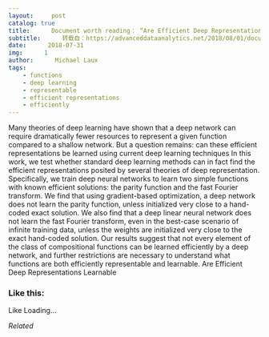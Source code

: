 ```yaml
---
layout:     post
catalog: true
title:      Document worth reading： “Are Efficient Deep Representations Learnable”
subtitle:      转载自：https://advanceddataanalytics.net/2018/08/01/document-worth-reading-are-efficient-deep-representations-learnable/
date:      2018-07-31
img:      1
author:      Michael Laux
tags:
    - functions
    - deep learning
    - representable
    - efficient representations
    - efficiently
---
```


Many theories of deep learning have shown that a deep network can require dramatically fewer resources to represent a given function compared to a shallow network. But a question remains: can these efficient representations be learned using current deep learning techniques In this work, we test whether standard deep learning methods can in fact find the efficient representations posited by several theories of deep representation. Specifically, we train deep neural networks to learn two simple functions with known efficient solutions: the parity function and the fast Fourier transform. We find that using gradient-based optimization, a deep network does not learn the parity function, unless initialized very close to a hand-coded exact solution. We also find that a deep linear neural network does not learn the fast Fourier transform, even in the best-case scenario of infinite training data, unless the weights are initialized very close to the exact hand-coded solution. Our results suggest that not every element of the class of compositional functions can be learned efficiently by a deep network, and further restrictions are necessary to understand what functions are both efficiently representable and learnable. Are Efficient Deep Representations Learnable





### Like this:

Like Loading...


*Related*

